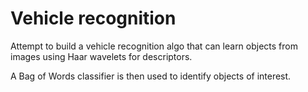 Vehicle recognition
===================


Attempt to build a vehicle recognition algo that can learn objects from images using Haar wavelets for descriptors.

A Bag of Words classifier is then used to identify objects of interest.
